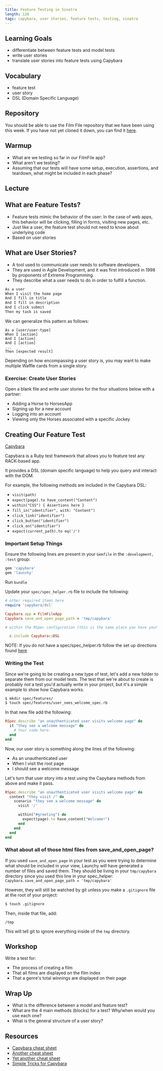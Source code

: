 ```yaml
---
title: Feature Testing in Sinatra
length: 120
tags: capybara, user stories, feature tests, testing, sinatra
---
```


## Learning Goals

* differentiate between feature tests and model tests
* write user stories
* translate user stories into feature tests using Capybara

## Vocabulary
* feature test
* user story
* DSL (Domain Specific Language)

## Repository

You should be able to use the Film File repository that we have been using this week. If you have not yet cloned it down, you can find it [here](https://github.com/turingschool-examples/film-file).

## Warmup

* What are we testing so far in our FilmFile app?
* What aren't we testing?
* Assuming that our tests will have some setup, execution, assertions, and teardown, what might be included in each phase?

## Lecture

## What are Feature Tests?

* Feature tests mimic the behavior of the user: In the case of web apps, this behavior will be clicking, filling in forms, visiting new pages, etc.
* Just like a user, the feature test should not need to know about underlying code
* Based on user stories

## What are User Stories?

* A tool used to communicate user needs to software developers.
* They are used in Agile Development, and it was first introduced in 1998 by proponents of Extreme Programming.
* They describe what a user needs to do in order to fulfill a function.

```txt
As a user
When I visit the home page
And I fill in title
And I fill in description
And I click submit
Then my task is saved
```


We can generalize this pattern as follows:

```
As a [user/user-type]
When I [action]
And I [action]
And I [action]
...
Then [expected result]
```

Depending on how encompassing a user story is, you may want to make multiple Waffle cards from a single story.

### Exercise: Create User Stories

Open a blank file and write user stories for the four situations below with a partner:

* Adding a Horse to HorsesApp
* Signing up for a new account
* Logging into an account
* Viewing only the Horses associated with a specific Jockey

## Creating Our Feature Test

[Capybara](https://github.com/teamcapybara/capybara#using-capybara-with-rspec)

Capybara is a Ruby test framework that allows you to feature test any RACK-based app.

It provides a DSL (domain specific language) to help you query and interact with the DOM.

For example, the following methods are included in the Capybara DSL:

* `visit(path)`
* `expect(page).to have_content("Content")`
* `within("CSS") { Assertions here }`
* `fill_in("identifier", with: "Content")`
* `click_link("identifier")`
* `click_button("identifier")`
* `click_on("identifier")`
* `expect(current_path).to eq('/')`

### Important Setup Things

Ensure the following lines are present in your `Gemfile` in the `:development, :test` group:

```ruby
gem 'capybara'
gem 'launchy'
```

Run `bundle`

Update your `spec/spec_helper.rb` file to include the following:

```ruby
# other required items here
require 'capybara/dsl'

Capybara.app = FilmFileApp
Capybara.save_and_open_page_path = 'tmp/capybara'

# within the RSpec configuration (this is the same place you have your database cleaner options set):

  c.include Capybara::DSL
```
NOTE: If you do not have a spec/spec_helper.rb follow the set up directions found [here](https://github.com/turingschool/backend-curriculum-site/blob/gh-pages/module2/lessons/model_testing_in_sinatra.md)

### Writing the Test

Since we're going to be creating a new type of test, let's add a new folder to separate them from our model tests. The test that we're about to create is probably *not* a test you'd actually write in your project, but it's a simple example to show how Capybara works.

```bash
$ mkdir spec/features/
$ touch spec/features/user_sees_welcome_spec.rb
```

In that new file add the following:

```ruby
RSpec.describe "an unauthenticated user visits welcome page" do
  it "they see a welcome message" do
    # Your code here.
  end
end
```

Now, our user story is something along the lines of the following:

* As an unauthenticated user
* When I visit the root page
* I should see a welcome message

Let's turn that user story into a test using the Capybara methods from above and make it pass.

```ruby
RSpec.describe "an unauthenticated user visits welcome page" do
  context "they visit /" do
    scenario "they see a welcome message" do
      visit '/'

      within("#greeting") do
        expect(page).to have_content("Welcome!")
      end
    end
  end
end
```

### What about all of those html files from save_and_open_page?

If you used `save_and_open_page` in your test as you were trying to determine what should be included in your view, Launchy will have generated a number of files and saved them. They should be living in your `tmp/capybara` directory since you used this line in your spec_helper: `Capybara.save_and_open_page_path = 'tmp/capybara'`

However, they will still be watched by git unless you make a `.gitignore` file at the root of your project:

```bash
$ touch .gitignore
```

Then, inside that file, add:

```
/tmp
```

This will tell git to ignore everything inside of the `tmp` directory.

## Workshop

Write a test for:

* The process of creating a film
* That all films are displayed on the film index
* That a genre's total winnings are displayed on their page

## Wrap Up
* What is the difference between a model and feature test?
* What are the 4 main methods (blocks) for a test? Why/when would you use each one?
* What is the general structure of a user story? 

## Resources

* [Capybara cheat sheet](https://gist.github.com/zhengjia/428105)
* [Another cheat sheet](http://cheatrags.com/capybara)
* [Yet another cheat sheet](https://thoughtbot.com/upcase/test-driven-rails-resources/capybara.pdf)
* [Simple Tricks for Capybara](http://www.elabs.se/blog/51-simple-tricks-to-clean-up-your-capybara-tests)

